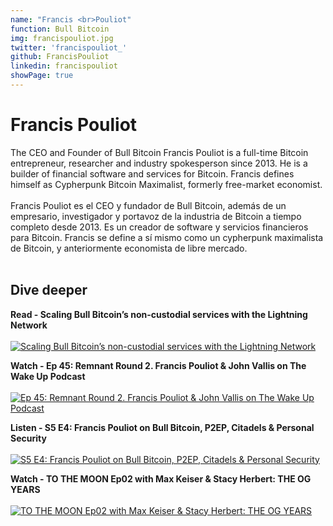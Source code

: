 ```yaml
---
name: "Francis <br>Pouliot"
function: Bull Bitcoin
img: francispouliot.jpg
twitter: 'francispouliot_'
github: FrancisPouliot
linkedin: francispouliot
showPage: true
---
```


# Francis Pouliot
 
The CEO and Founder of Bull Bitcoin Francis Pouliot is a full-time Bitcoin entrepreneur, researcher and industry spokesperson since 2013. He is a builder of financial software and services for Bitcoin. Francis defines himself as Cypherpunk Bitcoin Maximalist, formerly free-market economist.
<br><br>
Francis Pouliot es el CEO y fundador de Bull Bitcoin, además de un empresario, investigador y portavoz de la industria de Bitcoin a tiempo completo desde 2013. Es un creador de software y servicios financieros para Bitcoin. Francis se define a sí mismo como un cypherpunk maximalista de Bitcoin, y anteriormente economista de libre mercado.
<br><br>

## Dive deeper


<div class="grid grid-cols-2 gap-5">

<div class="p-3 my-2">

**Read - Scaling Bull Bitcoin’s non-custodial services with the Lightning Network**  <br><br>
[![Scaling Bull Bitcoin’s non-custodial services with the Lightning Network](/2022/content/francis_bull.png)](https://medium.com/bull-bitcoin/scaling-bull-bitcoins-non-custodial-services-with-the-lightning-network-782585d96098/)
</div>

<div class="p-3 my-2">

**Watch - Ep 45: Remnant Round 2. Francis Pouliot & John Vallis on The Wake Up Podcast** <br><br>
[ ![Ep 45: Remnant Round 2. Francis Pouliot & John Vallis on The Wake Up Podcast](/2022/content/francis_wakeup.png)](https://www.youtube.com/watch?v=8t_sQ4rTGho/)
</div>

<div class="p-3 my-2">

**Listen - S5 E4: Francis Pouliot on Bull Bitcoin, P2EP, Citadels & Personal Security**  <br><br>
[![S5 E4: Francis Pouliot on Bull Bitcoin, P2EP, Citadels & Personal Security](/2022/content/francis_takeover.png)](https://bitcoin-takeover.com/s5-e4-francis-pouliot-on-bitcoin-security-p2ep-why-s2f-sucks/)
</div>

<div class="p-3 my-2">

**Watch - TO THE MOON Ep02 with Max Keiser & Stacy Herbert: THE OG YEARS**  <br><br>
[![TO THE MOON Ep02 with Max Keiser & Stacy Herbert: THE OG YEARS](/2022/content/francis_orangepill.png)](https://www.youtube.com/watch?v=zur7vXPCuYQ/)
</div>
</div>

<br>


